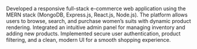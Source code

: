 Developed a responsive full-stack e-commerce web application using the MERN stack (MongoDB, Express.js, React.js, Node.js). The platform allows users to browse, search, and purchase women’s suits with dynamic product rendering. Integrated an intuitive admin panel for managing inventory and adding new products. Implemented secure user authentication, product filtering, and a clean, modern UI for a smooth shopping experience.
